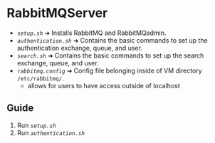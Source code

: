 # RabbitMQServer

* *`setup.sh`* ➜ Installs RabbitMQ and RabbitMQadmin.
* *`authentication.sh`* ➜ Contains the basic commands to set up the authentication exchange, queue, and user.
* *`search.sh`* ➜ Contains the basic commands to set up the search exchange, queue, and user.
* *`rabbitmq.config`* ➜ Config file belonging inside of VM directory `/etc/rabbitmq/`.
  * allows for users to have access outside of localhost 

## Guide

1. Run *`setup.sh`*
2. Run *`authentication.sh`*